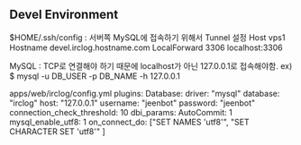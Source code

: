 Devel Environment
-----------------
$HOME/.ssh/config : 서버쪽 MySQL에 접속하기 위해서 Tunnel 설정
	Host vps1
		Hostname devel.irclog.hostname.com
		LocalForward 3306 localhost:3306

MySQL : TCP로 연결해야 하기 때문에 localhost가 아닌 127.0.0.1로 접속해야함.
	ex) $ mysql -u DB_USER -p DB_NAME -h 127.0.0.1

apps/web/irclog/config.yml
	plugins:
	  Database:
		driver: "mysql"
		database: "irclog"
		host: "127.0.0.1"
		username: "jeenbot"
		password: "jeenbot"
		connection_check_threshold: 10
		dbi_params:
		  AutoCommit: 1
		  mysql_enable_utf8: 1
		on_connect_do: ["SET NAMES 'utf8'", "SET CHARACTER SET 'utf8'" ]


